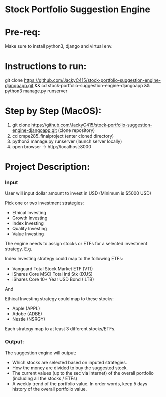 # Stock Portfolio Suggestion Engine

# Pre-req: 
Make sure to install python3, django and virtual env.

# Instructions to run: 
git clone https://github.com/JackyC415/stock-portfolio-suggestion-engine-djangoapp.git && cd stock-portfolio-suggestion-engine-djangoapp && python3 manage.py runserver

# Step by Step (MacOS):
1) git clone https://github.com/JackyC415/stock-portfolio-suggestion-engine-djangoapp.git (clone repository)
2) cd cmpe285_finalproject (enter cloned directory)
3) python3 manage.py runserver (launch server locally)
4) open browser -> http://localhost:8000

# Project Description:

### Input

User will input dollar amount to invest in USD (Minimum is $5000 USD)

Pick one or two investment strategies:
- Ethical Investing
- Growth Investing
- Index Investing
- Quality Investing
- Value Investing

The engine needs to assign stocks or ETFs for a selected investment strategy. E.g.

Index Investing strategy could map to the following ETFs:

- Vanguard Total Stock Market ETF (VTI)
- iShares Core MSCI Total Intl Stk (IXUS)
- iShares Core 10+ Year USD Bond (ILTB)

And

Ethical Investing strategy could map to these stocks:

- Apple (APPL)
- Adobe (ADBE)
- Nestle (NSRGY)

Each strategy  map to at least 3 different stocks/ETFs.


### Output:

The suggestion engine will output:

- Which stocks are selected based on inputed strategies.
- How the money are divided to buy the suggested stock.
- The current values (up to the sec via Internet) of the overall portfolio (including all the stocks / ETFs)
- A weekly trend of the portfolio value. In order words, keep 5 days history of the overall portfolio value.
